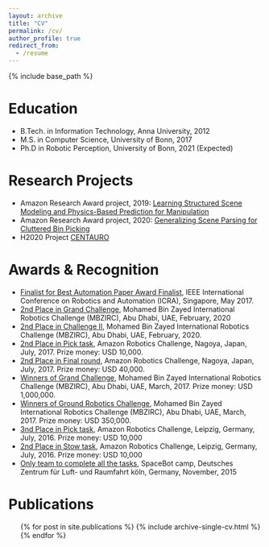```yaml
---
layout: archive
title: "CV"
permalink: /cv/
author_profile: true
redirect_from:
  - /resume
---
```


{% include base_path %}

Education
======
* B.Tech. in Information Technology, Anna University, 2012
* M.S. in Computer Science, University of Bonn, 2017
* Ph.D in Robotic Perception, University of Bonn, 2021 (Expected)

Research Projects
======
* Amazon Research Award project, 2019: [Learning Structured Scene Modeling and Physics-Based Prediction for Manipulation](https://www.uni-bonn.de/neues/142-2020)
* Amazon Research Award project, 2020: [Generalizing Scene Parsing for Cluttered Bin Picking](https://www.ais.uni-bonn.de/ARA/)
* H2020 Project [CENTAURO](https://www.centauro-project.eu/)

Awards & Recognition
======
* [Finalist for Best Automation Paper Award Finalist](https://selvamarul.github.io//publication/2017-05-01-ICRA), IEEE International Conference on Robotics and Automation (ICRA), Singapore, May 2017.
* [2nd Place in Grand Challenge](http://ais.uni-bonn.de/nimbro/MBZIRC/), Mohamed Bin Zayed International Robotics Challenge (MBZIRC), Abu Dhabi, UAE, February, 2020
* [2nd Place in Challenge II](http://ais.uni-bonn.de/nimbro/MBZIRC/), Mohamed Bin Zayed International Robotics Challenge (MBZIRC), Abu Dhabi, UAE, February, 2020.
* [2nd Place in Pick task](http://ais.uni-bonn.de/nimbro/Picking/index.html), Amazon Robotics Challenge, Nagoya, Japan, July, 2017.  Prize money: USD 10,000.
* [2nd Place in Final round](http://ais.uni-bonn.de/nimbro/Picking/index.html), Amazon Robotics Challenge, Nagoya, Japan, July, 2017.  Prize money: USD 40,000.
* [Winners of Grand Challenge](http://ais.uni-bonn.de/nimbro/MBZIRC/), Mohamed Bin Zayed International Robotics Challenge (MBZIRC), Abu Dhabi, UAE, March, 2017. Prize money: USD 1,000,000.
* [Winners of Ground Robotics Challenge](http://ais.uni-bonn.de/nimbro/MBZIRC/), Mohamed Bin Zayed International Robotics Challenge (MBZIRC), Abu Dhabi, UAE, March, 2017. Prize money: USD 350,000.
* [3nd Place in Pick task](http://ais.uni-bonn.de/nimbro/Picking/index.html), Amazon Robotics Challenge, Leipzig, Germany, July, 2016. Prize money: USD 10,000
* [2nd Place in Stow task](http://ais.uni-bonn.de/nimbro/Picking/index.html), Amazon Robotics Challenge, Leipzig, Germany, July, 2016. Prize money: USD 10,000
* [Only team to complete all the tasks](https://www.uni-bonn.de/neues/259-2015), SpaceBot camp, Deutsches Zentrum für Luft- und Raumfahrt köln, Germany, November, 2015 

Publications
======
  <ul>{% for post in site.publications %}
    {% include archive-single-cv.html %}
  {% endfor %}</ul>
